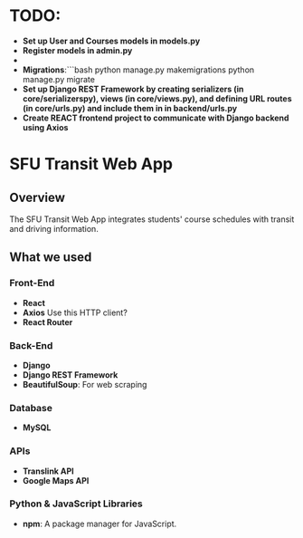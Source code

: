 # TODO: 
- **Set up User and Courses models in models.py**
- **Register models in admin.py**
- 
- **Migrations**:```bash
python manage.py makemigrations
python manage.py migrate
- **Set up Django REST Framework by creating serializers (in core/serializerspy), views (in core/views.py), and defining URL routes (in core/urls.py) and include them in in backend/urls.py**
- **Create REACT frontend project to communicate with Django backend using Axios**


# SFU Transit Web App

## Overview

The SFU Transit Web App integrates students' course schedules with transit and driving information.
## What we used

### Front-End

- **React**
- **Axios** Use this HTTP client?
- **React Router**

### Back-End

- **Django**
- **Django REST Framework**
- **BeautifulSoup**: For web scraping

### Database

- **MySQL**

### APIs

- **Translink API**
- **Google Maps API**

### Python & JavaScript Libraries

- **npm**: A package manager for JavaScript.

